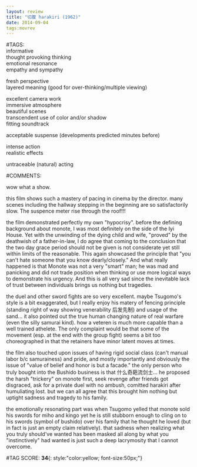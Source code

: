 ```yaml
---  
layout: review  
title: "切腹 harakiri (1962)"  
date: 2014-09-04  
tags:movrev  
---  
```

  
#TAGS:  
informative  
thought provoking thinking  
emotional resonance  
empathy and sympathy  
  
fresh perspective  
layered meaning (good for over-thinking/multiple viewing)  
  
excellent camera work  
immersive atmosphere  
beautiful scenes  
transcendent use of color and/or shadow  
fitting soundtrack  
  
acceptable suspense (developments predicted minutes before)  
  
intense action  
realistic effects  
  
untraceable (natural) acting  
  
#COMMENTS:  
  
wow what a show.  
  
this film shows such a mastery of pacing in cinema by the director. many scenes including the hallway stepping in the beginning are so satisfactorily slow. The suspence meter rise through the roof!!!  
  
the film demonstrated perfectly my own "hypocrisy". before the defining background about monote, I was most definitely on the side of the Iyi House. Yet with the unwinding of the dying child and wife, "proved" by the deathwish of a father-in-law, I do agree that coming to the conclusion that the two day grace period should not be given is not considerate yet still within limits of the reasonable. This again showcased the principle that "you can't hate someone that you know dearly/closely."  And what really happened is that Monote was not a very "smart" man; he was mad and panicking and did not trade position when thinking or use more logical ways to demonstrate his urgency. And this is all very sad since the inevitable lack of trust between individuals brings us nothing but tragedies.  
  
the duel and other sword fights are so very excellent. maybe Tsugomo's style is a bit exaggerated, but I really enjoy his matery of fencing principle (standing right of way showing venerability 后发先制) and usage of the sand...  it also pointed out the true human changing nature of real warfare (even the silly samurai kind). how a veteren is much more capable than a well trained athelete. The only complaint would be that some of the movement (esp. at the end with the group fight) seems a bit too choreographed in that the retainers have minor latent moves at times.  
  
the film also touched upon issues of having rigid social class (can't manual labor b/c samurainess) and pride, and mostly importantly and obviously the issue of "value of belief and honor is but a facade." the only person who truly bought into the Bushido business is that 什么奇葩流剑士... he proposed the harsh "trickery" on monote first, seek revenge after friends got disgraced, ask for a private duel with no ambush, comitted harakiri after humuliating lost.  but we can all agree that this brought him nothing but uptight sadness and tragedy to his family.  
  
the emotionally resonating part was when Tsugomo yelled that monote sold his swords for miho and kingo yet he is still stubborn enough to cling on to his swords (symbol of bushido) over his family that he thought he loved (but in fact is just an empty claim relatively). that sadness when realizing what you truly should've wanted has been masked all along by what you "instinctively" had wanted is just such a deep lacrymosity that I cannot overcome.  
  
  
  
  
  
#TAG SCORE: **34**{: style:"color:yellow; font-size:50px;"}  
